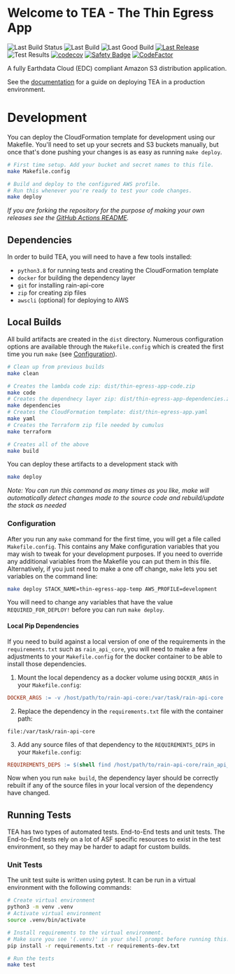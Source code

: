 # Welcome to TEA - The Thin Egress App

![Last Build Status](https://img.shields.io/endpoint.svg?url=https%3A%2F%2Fs3.amazonaws.com%2Fasf.public.code%2Fthin-egress-app%2Fbuildstatus.json)
![Last Build](https://img.shields.io/endpoint.svg?url=https%3A%2F%2Fs3.amazonaws.com%2Fasf.public.code%2Fthin-egress-app%2Flastbuild.json)
![Last Good Build](https://img.shields.io/endpoint.svg?url=https%3A%2F%2Fs3.amazonaws.com%2Fasf.public.code%2Fthin-egress-app%2Flastgoodbuild.json)
[![Last Release](https://img.shields.io/endpoint.svg?url=https%3A%2F%2Fs3.amazonaws.com%2Fasf.public.code%2Fthin-egress-app%2Flastrelease.json)]((https://github.com/asfadmin/thin-egress-app/releases/latest))
![Test Results](https://img.shields.io/endpoint.svg?url=https%3A%2F%2Fs3.amazonaws.com%2Fasf.public.code%2Fthin-egress-app%2Ftestresults.json)
[![codecov](https://codecov.io/gh/asfadmin/thin-egress-app/branch/master/graph/badge.svg?token=Jd5l4IVpkM)](https://codecov.io/gh/asfadmin/thin-egress-app)
[![Safety Badge](https://pyup.io/repos/github/asfadmin/thin-egress-app/shield.svg?t=1559317620375)](https://pyup.io/account/repos/github/asfadmin/thin-egress-app/)
[![CodeFactor](https://www.codefactor.io/repository/github/asfadmin/thin-egress-app/badge)](https://www.codefactor.io/repository/github/asfadmin/thin-egress-app)

A fully Earthdata Cloud (EDC) compliant
Amazon S3 distribution application.


See the [documentation](https://tea-docs.asf.alaska.edu) for a guide on
deploying TEA in a production environment.


# Development

You can deploy the CloudFormation template for development using our Makefile. You'll need to
set up your secrets and S3 buckets manually, but once that's done pushing your changes is as easy as
running `make deploy`.

```bash
# First time setup. Add your bucket and secret names to this file.
make Makefile.config

# Build and deploy to the configured AWS profile.
# Run this whenever you're ready to test your code changes.
make deploy
```

*If you are forking the repository for the purpose of making your own
releases see the [GitHub Actions README](.github/workflows/README.md).*

## Dependencies

In order to build TEA, you will need to have a few tools installed:

- `python3.8` for running tests and creating the CloudFormation template
- `docker` for building the dependency layer
- `git` for installing rain-api-core
- `zip` for creating zip files
- `awscli` (optional) for deploying to AWS


## Local Builds
All build artifacts are created in the `dist` directory. Numerous configuration options are available through the `Makefile.config` which is created the first time you run `make` (see [Configuration](#configuration)).

```bash
# Clean up from previous builds
make clean

# Creates the lambda code zip: dist/thin-egress-app-code.zip
make code
# Creates the dependnecy layer zip: dist/thin-egress-app-dependencies.zip
make dependencies
# Creates the CloudFormation template: dist/thin-egress-app.yaml
make yaml
# Creates the Terraform zip file needed by cumulus
make terraform

# Creates all of the above
make build
```

You can deploy these artifacts to a development stack with
```bash
make deploy
```
*Note: You can run this command as many times as you like, make will automatically detect
changes made to the source code and rebuild/update the stack as needed*

### Configuration
After you run any `make` command for the first time, you will get a file called `Makefile.config`. This contains
any Make configuration variables that you may wish to tweak for your development purposes. If you
need to override any additional variables from the Makefile you can put them in this file.
Alternatively, if you just need to make a one off change, `make` lets you set variables on the
command line:

```bash
make deploy STACK_NAME=thin-egress-app-temp AWS_PROFILE=development
```

You will need to change any variables that have the value `REQUIRED_FOR_DEPLOY!` before you can run
`make deploy`.


#### Local Pip Dependencies
If you need to build against a local version of one of the requirements in the `requirements.txt`
such as `rain_api_core`, you will need to make a few adjustments to your `Makefile.config` for the
docker container to be able to install those dependencies.

1. Mount the local dependency as a docker volume using `DOCKER_ARGS` in your `Makefile.config`:
```makefile
DOCKER_ARGS := -v /host/path/to/rain-api-core:/var/task/rain-api-core
```
2. Replace the dependency in the `requirements.txt` file with the container path:
```
file:/var/task/rain-api-core
```
3. Add any source files of that dependency to the `REQUIREMENTS_DEPS` in your `Makefile.config`:
```makefile
REQUIREMENTS_DEPS := $(shell find /host/path/to/rain-api-core/rain_api_core/ -name '*.py')
```

Now when you run `make build`, the dependency layer should be correctly rebuilt if any of the
source files in your local version of the dependency have changed.


## Running Tests
TEA has two types of automated tests. End-to-End tests and unit tests. The End-to-End tests rely on a lot of ASF specific resources to exist in the test environment, so they may be harder to adapt for custom builds.

### Unit Tests

The unit test suite is written using pytest. It can be run in a virtual environment with the following commands:

```bash
# Create virtual environment
python3 -m venv .venv
# Activate virtual environment
source .venv/bin/activate

# Install requirements to the virtual environment.
# Make sure you see '(.venv)' in your shell prompt before running this!
pip install -r requirements.txt -r requirements-dev.txt

# Run the tests
make test
```
